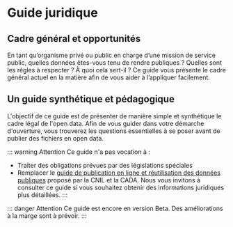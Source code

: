 # Guide juridique

## Cadre général et opportunités   
En tant qu’organisme privé ou public en charge d’une mission de service public, quelles données êtes-vous tenu de rendre publiques ? Quelles sont les règles à respecter ? À quoi cela sert-il ? Ce guide vous présente le cadre général actuel en la matière afin de vous aider à l’appliquer facilement. 

## Un guide synthétique et pédagogique

L'objectif de ce guide est de présenter de manière simple et synthétique le cadre légal de l'open data. Afin de vous guider dans votre démarche d'ouverture, vous trouverez les questions essentielles à se poser avant de publier des fichiers en open data. 

::: warning Attention
Ce guide n'a pas vocation à : 
* Traiter des obligations prévues par des législations spéciales
* Remplacer le [guide de publication en ligne et réutilisation des données publiques](https://www.cnil.fr/fr/publication-en-ligne-et-reutilisation-des-donnees-publiques-open-data) proposé par la CNIL et la CADA. Nous vous invitons à consulter ce guide si vous souhaitez obtenir des informations juridiques plus détaillées. 
:::


::: danger Attention
Ce guide est encore en version Beta. Des améliorations à la marge sont à prévoir.
:::
